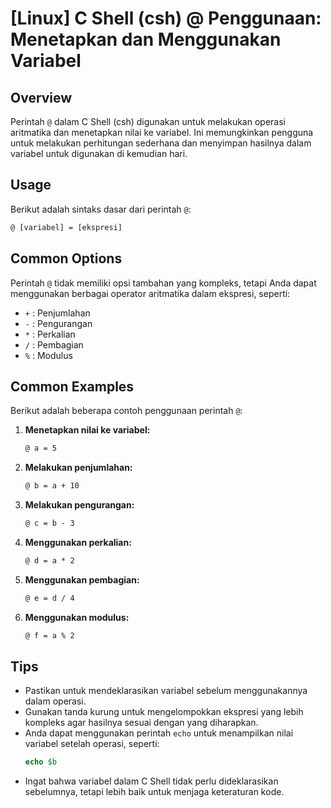 # [Linux] C Shell (csh) @ Penggunaan: Menetapkan dan Menggunakan Variabel

## Overview
Perintah `@` dalam C Shell (csh) digunakan untuk melakukan operasi aritmatika dan menetapkan nilai ke variabel. Ini memungkinkan pengguna untuk melakukan perhitungan sederhana dan menyimpan hasilnya dalam variabel untuk digunakan di kemudian hari.

## Usage
Berikut adalah sintaks dasar dari perintah `@`:

```csh
@ [variabel] = [ekspresi]
```

## Common Options
Perintah `@` tidak memiliki opsi tambahan yang kompleks, tetapi Anda dapat menggunakan berbagai operator aritmatika dalam ekspresi, seperti:
- `+` : Penjumlahan
- `-` : Pengurangan
- `*` : Perkalian
- `/` : Pembagian
- `%` : Modulus

## Common Examples
Berikut adalah beberapa contoh penggunaan perintah `@`:

1. **Menetapkan nilai ke variabel:**
   ```csh
   @ a = 5
   ```

2. **Melakukan penjumlahan:**
   ```csh
   @ b = a + 10
   ```

3. **Melakukan pengurangan:**
   ```csh
   @ c = b - 3
   ```

4. **Menggunakan perkalian:**
   ```csh
   @ d = a * 2
   ```

5. **Menggunakan pembagian:**
   ```csh
   @ e = d / 4
   ```

6. **Menggunakan modulus:**
   ```csh
   @ f = a % 2
   ```

## Tips
- Pastikan untuk mendeklarasikan variabel sebelum menggunakannya dalam operasi.
- Gunakan tanda kurung untuk mengelompokkan ekspresi yang lebih kompleks agar hasilnya sesuai dengan yang diharapkan.
- Anda dapat menggunakan perintah `echo` untuk menampilkan nilai variabel setelah operasi, seperti:
  ```csh
  echo $b
  ```
- Ingat bahwa variabel dalam C Shell tidak perlu dideklarasikan sebelumnya, tetapi lebih baik untuk menjaga keteraturan kode.
